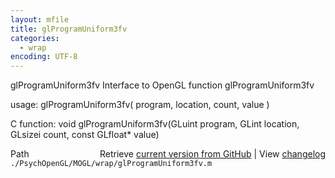 ```yaml
---
layout: mfile
title: glProgramUniform3fv
categories:
  - wrap
encoding: UTF-8
---
```


glProgramUniform3fv  Interface to OpenGL function glProgramUniform3fv  

usage:  glProgramUniform3fv( program, location, count, value )  

C function:  void glProgramUniform3fv(GLuint program, GLint location, GLsizei count, const GLfloat\* value)  


<div class="code_header" style="text-align:right;">
  <span style="float:left;">Path&nbsp;&nbsp;</span> <span class="counter">Retrieve <a href=
  "https://raw.github.com/Psychtoolbox-3/Psychtoolbox-3/beta/./PsychOpenGL/MOGL/wrap/glProgramUniform3fv.m">current version from GitHub</a> | View <a href=
  "https://github.com/Psychtoolbox-3/Psychtoolbox-3/commits/beta/./PsychOpenGL/MOGL/wrap/glProgramUniform3fv.m">changelog</a></span>
</div>
<div class="code">
  <code>./PsychOpenGL/MOGL/wrap/glProgramUniform3fv.m</code>
</div>

